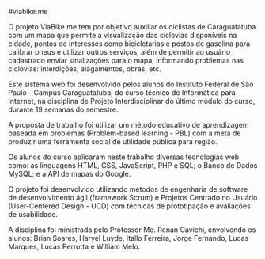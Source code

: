 #viabike.me

O projeto ViaBike.me tem por objetivo auxiliar os ciclistas de Caraguatatuba com um mapa que permite a visualização das ciclovias disponíveis na cidade, pontos de interesses como bicicletarias e postos de gasolina para calibrar pneus e utilizar outros serviços, além de permitir ao usuário cadastrado enviar sinalizações para o mapa, informando problemas nas ciclovias: interdições, alagamentos, obras, etc.

Este sistema web foi desenvolvido pelos alunos do Instituto Federal de São Paulo - Campus Caraguatatuba, do curso técnico de Informática para Internet, na disciplina de Projeto Interdisciplinar do último módulo do curso, durante 19 semanas do semestre.

A proposta de trabalho foi utilizar um método educativo de aprendizagem baseada em problemas (Problem-based learning - PBL) com a meta de produzir uma ferramenta social de utilidade pública para região.

Os alunos do curso aplicaram neste trabalho diversas tecnologias web como: as linguagens HTML, CSS, JavaScript, PHP e SQL; o Banco de Dados MySQL; e a API de mapas do Google.

O projeto foi desenvolvido utilizando métodos de engenharia de software de desenvolvimento ágil (framework Scrum) e Projetos Centrado no Usuário (User-Centered Design - UCD) com técnicas de prototipação e avaliações de usabilidade.

A disciplina foi ministrada pelo Professor Me. Renan Cavichi, envolvendo os alunos: Brian Soares, Haryel Luyde, Itallo Ferreira, Jorge Fernando, Lucas Marques, Lucas Perrotta e William Melo.
